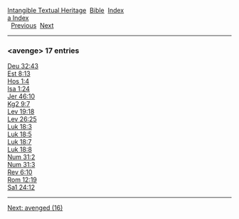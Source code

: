 [Intangible Textual Heritage](../../index)  [Bible](../index) 
[Index](index)   
[a Index](_a_)  
  [Previous](c00898)  [Next](c00900) 

------------------------------------------------------------------------

### &lt;avenge&gt; 17 entries

[Deu 32:43](../kjv/deu032.htm#043)  
[Est 8:13](../kjv/est008.htm#013)  
[Hos 1:4](../kjv/hos001.htm#004)  
[Isa 1:24](../kjv/isa001.htm#024)  
[Jer 46:10](../kjv/jer046.htm#010)  
[Kg2 9:7](../kjv/kg2009.htm#007)  
[Lev 19:18](../kjv/lev019.htm#018)  
[Lev 26:25](../kjv/lev026.htm#025)  
[Luk 18:3](../kjv/luk018.htm#003)  
[Luk 18:5](../kjv/luk018.htm#005)  
[Luk 18:7](../kjv/luk018.htm#007)  
[Luk 18:8](../kjv/luk018.htm#008)  
[Num 31:2](../kjv/num031.htm#002)  
[Num 31:3](../kjv/num031.htm#003)  
[Rev 6:10](../kjv/rev006.htm#010)  
[Rom 12:19](../kjv/rom012.htm#019)  
[Sa1 24:12](../kjv/sa1024.htm#012)  

------------------------------------------------------------------------

[Next: avenged (16)](c00900)
